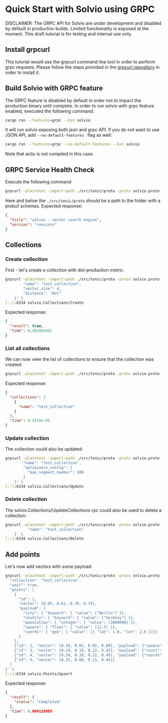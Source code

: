 # Quick Start with Solvio using GRPC

DISCLAIMER: The GRPC API for Solvio are under development and disabled by default in production builds. 
Limited functionality is exposed at the moment. This draft tutorial is for testing and internal use only.

## Install grpcurl
This tutorial would use the grpcurl command line tool in order to perform grpc requests. Please follow the
steps provided in the [grpcurl repository](https://github.com/fullstorydev/grpcurl) in order to install it.

## Build Solvio with GRPC feature
The GRPC feature is disabled by default in order not to impact the production binary until complete.
In order to run solvio with grpc feature enabled, executed the following command:
```bash
cargo run --features=grpc --bin solvio
```
It will run solvio exposing both json and grpc API. If you do not want to use JSON API, add ``--no-default-features ``
flag as well:
```bash
cargo run --features=grpc --no-default-features --bin solvio
```
Note that actix is not compiled in this case.

## GRPC Service Health Check
Execute the following command
```bash
grpcurl -plaintext -import-path ./src/tonic/proto -proto solvio.proto -d '{}' [::]:6334 solvio.Solvio/HealthCheck
```
Here and below the ```./src/tonic/proto``` should be a path to the folder with a probuf schemas.
Expected response:
```json
{
  "title": "solvio - vector search engine",
  "version": "<vesion>"
}
```

## Collections

### Create collection
First - let's create a collection with dot-production metric.
```bash
grpcurl -plaintext -import-path ./src/tonic/proto -proto solvio.proto -d '{
        "name": "test_collection",
        "vector_size": 4,
        "distance": "Dot"
    }' \
[::]:6334 solvio.Collections/Create
```

Expected response:
```json
{
  "result": true,
  "time": 0.482865481
}
```

### List all collections
We can now view the list of collections to ensure that the collection was created:
```bash
grpcurl -plaintext -import-path ./src/tonic/proto -proto solvio.proto [::]:6334 solvio.Collections/List
```

Expected response:
```json
{
  "collections": [
    {
      "name": "test_collection"
    }
  ],
  "time": 9.4219e-05
}
```

### Update collection
The collection could also be updated:
```bash
grpcurl -plaintext -import-path ./src/tonic/proto -proto solvio.proto -d '{
        "name": "test_collection",
        "optimizers_config": {
          "max_segment_number": 100
        }
    }' \
[::]:6334 solvio.Collections/Update
```

### Delete collection
The solvio.Collections/UpdateCollections rpc could also be used to delete a collection:
```bash
grpcurl -plaintext -import-path ./src/tonic/proto -proto solvio.proto -d '{
          "name": "test_collection"
    }' \
[::]:6334 solvio.Collections/Delete
```

## Add points
Let's now add vectors with some payload:

```bash
grpcurl -plaintext -import-path ./src/tonic/proto -proto solvio.proto -d '{
  "collection": "test_collection",
  "wait": true,
  "points": [
    {
      "id": 1,
      "vector": [0.05, 0.61, 0.76, 0.74],
      "payload": {
        "city": { "keyword": { "value": ["Berlin"] }},
        "country": { "keyword": { "value": ["Germany"] }},
        "population": { "integer": { "value": [1000000] }},
        "square": { "float": { "value": [12.5] }},
        "coords": { "geo": { "value": [{ "lat": 1.0, "lon": 2.0 }]}}
      }
    },
    {"id": 2, "vector": [0.18, 0.01, 0.85, 0.80], "payload": {"square": {"float": { "value": [10, 11]}}}},
    {"id": 3, "vector": [0.24, 0.18, 0.22, 0.45], "payload": {"count": {"integer": {"value": [0]}}}},
    {"id": 4, "vector": [0.24, 0.18, 0.22, 0.45], "payload": {"coords": {"geo": {"value": [{ "lat": 1.0, "lon": 2.0}, { "lat": 3.0, "lon": 4.0}]}}}},
    {"id": 5, "vector": [0.35, 0.08, 0.11, 0.44]}
  ]
}' \
[::]:6334 solvio.Points/Upsert
```

Expected response:
```json
{
  "result": {
    "status": "Completed"
  },
  "time": 0.004128988
}
```


